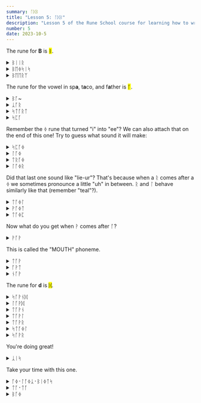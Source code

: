 ```yaml
---
summary: ᚪᛞᛒ
title: "Lesson 5: ᚪᛞᛒ"
description: "Lesson 5 of the Rune School course for learning how to write Modern English with the Anglo-Saxon futhorc"
number: 5
date: 2023-10-5
---
```


The rune for <strong>B</strong> is <mark>ᛒ</mark>.

<details>
    <summary>ᛒᛁᛁᚱ</summary>
    <p>beer</p>
</details>

<details>
    <summary>ᛒᛖᛄᛋᛁᛋ</summary>
    <p>basis</p>
</details>

<details>
    <summary>ᛒᛖᛖᚱᛉ</summary>
    <p>bears / bares</p>
</details>


The rune for the vowel in sp<strong>a</strong>, t<strong>a</strong>co, and f<strong>a</strong>ther is <mark>ᚪ</mark>.

<details>
    <summary>ᛒᚪ~</summary>
    <p>baa 🐑</p>
</details>

<details>
    <summary>ᛣᚪᚱ</summary>
    <p>car</p>
</details>

<details>
    <summary>ᛋᛏᚪᚱᛏ</summary>
    <p>start</p>
</details>

<details>
    <summary>ᛋᛈᚪ</summary>
    <p>spa</p>
</details>

Remember the ᛄ rune that turned "i" into "ee"? We can also attach that on the end of this one! Try to guess what sound it will make:

<details>
    <summary>ᛋᛈᚪᛄ</summary>
    <p>spy</p>
</details>

<details>
    <summary>ᛚᚪᛄ</summary>
    <p>lie</p>
</details>

<details>
    <summary>ᛏᚱᚪᛄ</summary>
    <p>try</p>
</details>

<details>
    <summary>ᛚᚪᛄᚱ</summary>
    <p>liar / lyre</p>
</details>

Did that last one sound like "lie-ur"? That's because when a ᚱ comes after a ᛄ we sometimes pronounce a little "uh" in between. ᚱ and ᛚ behave similarly like that (remember "teal"?).

<details>
    <summary>ᛏᚪᛄᛚ</summary>
    <p>tile</p>
</details>

<details>
    <summary>ᚹᚪᛄᛏ</summary>
    <p>white</p>
</details>

<details>
    <summary>ᛏᚪᛄᛈ</summary>
    <p>type</p>
</details>

Now what do you get when ᚹ comes after ᚪ?

<details>
    <summary>ᚹᚪᚹ</summary>
    <p>wow</p>
</details>

This is called the "MOUTH" phoneme.

<details>
    <summary>ᛏᚪᚹ</summary>
    <p>tao / tau</p>
</details>

<details>
    <summary>ᚪᚹᛏ</summary>
    <p>out</p>
</details>

<details>
    <summary>ᚾᚪᚹ</summary>
    <p>now</p>
</details>

The rune for <strong>d</strong> is <mark>ᛞ</mark>.

<details>
    <summary>ᛋᚪᚹᚾᛞ</summary>
    <p>sound</p>
</details>

<details>
    <summary>ᛚᚪᚹᛞ</summary>
    <p>loud</p>
</details>

<details>
    <summary>ᛏᚪᚹᚾ</summary>
    <p>town</p>
</details>

<details>
    <summary>ᛏᚪᚹᛚ</summary>
    <p>towel</p>
</details>

<details>
    <summary>ᛏᚪᚹᚱ</summary>
    <p>tower</p>
</details>

<details>
    <summary>ᛋᛏᚪᛄᛚ</summary>
    <p>style</p>
</details>

<details>
    <summary>ᛋᚪᚹᚱ</summary>
    <p>sour</p>
</details>

You're doing great!

<details>
    <summary>ᛣᛁᛋ</summary>
    <p>kiss 😘</p>
</details>

Take your time with this one.

<details>
    <summary>ᚪᛄ᛫​ᛚᚪᛄᛣ᛫​ᛒᛁᛄᛏᛋ</summary>
    <p>I like beets</p>
</details>

<details>
    <summary>ᛏᚪ᛫​ᛏᚪ</summary>
    <p>ta ta 👋</p>
</details>

<details>
    <summary>ᛒᚪᛄ</summary>
    <p>bye 👋</p>
</details>
